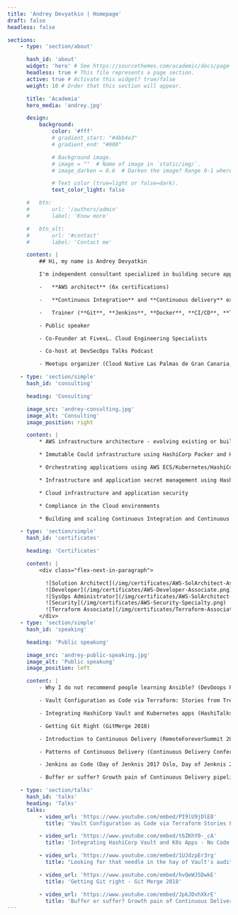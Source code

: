 ```yaml
---
title: 'Andrey Devyatkin | Homepage'
draft: false
headless: false

sections:
    - type: 'section/about'

      hash_id: 'about'
      widget: 'hero' # See https://sourcethemes.com/academic/docs/page-builder/
      headless: true # This file represents a page section.
      active: true # Activate this widget? true/false
      weight: 10 # Order that this section will appear.

      title: 'Academia'
      hero_media: 'andrey.jpg'

      design:
          background:
              color: '#fff'
              # gradient_start: "#4bb4e3"
              # gradient_end: "#000"

              # Background image.
              # image = ""  # Name of image in `static/img/`.
              # image_darken = 0.6  # Darken the image? Range 0-1 where 0 is transparent and 1 is opaque.

              # Text color (true=light or false=dark).
              text_color_light: false

      #   btn:
      #       url: '/authors/admin'
      #       label: 'Know more'

      #   btn_alt:
      #       url: '#contact'
      #       label: 'Contact me'

      content: |
          ## Hi, my name is Andrey Devyatkin

          I'm independent consultant specialized in building secure application delivery platforms on AWS using HashiStack and Kubernetes.

          -   **AWS architect** (6x certifications)

          -   **Continuous Integration** and **Continuous delivery** expert

          -   Trainer (**Git**, **Jenkins**, **Docker**, **CI/CD**, **Terraform**, **Vault**)

          - Public speaker

          - Co-Founder at FivexL. Cloud Engineering Specialists

          - Co-host at DevSecOps Talks Podcast

          - Meetups organizer (Cloud Native Las Palmas de Gran Canaria, HashiCorp User Group Las Palmas de Gran Canaria).

    - type: 'section/simple'
      hash_id: 'consulting'

      heading: 'Consulting'

      image_src: 'andrey-consulting.jpg'
      image_alt: 'Consulting'
      image_position: right

      content: |
          * AWS infrastructure architecture - evolving existing or building from the ground up

          * Immutable Could infrastructure using HashiCorp Packer and HashiCorp Terraform

          * Orchestrating applications using AWS ECS/Kubernetes/HashiCorp Nomad

          * Infrastructure and application secret management using HashiCorp Vault

          * Cloud infrastructure and application security

          * Compliance in the Cloud environments

          * Building and scaling Continuous Integration and Continuous Delivery pipelines using Jenkins

    - type: 'section/simple'
      hash_id: 'certificates'

      heading: 'Certificates'

      content: |
          <div class="flex-next-in-paragraph">

            ![Solution Architect](/img/certificates/AWS-SolArchitect-Associate.png)
            ![Developer](/img/certificates/AWS-Developer-Associate.png)
            ![SysOps Administrator](/img/certificates/AWS-SolArchitect-Associate.png)
            ![Security](/img/certificates/AWS-Security-Specialty.png)
            ![Terraform Associate](/img/certificates/Terraform-Associate-Badge.png)
          </div>
    - type: 'section/simple'
      hash_id: 'speaking'

      heading: 'Public speakung'

      image_src: 'andrey-public-speaking.jpg'
      image_alt: 'Public speakung'
      image_position: left

      content: |
          - Why I do not recommend people learning Ansible? (DevOoops Piter 2020)

          - Vault Configuration as Code via Terraform: Stories from Trenches (DevOpsPro Moscow 2019, HashiTalks 2020, DevOpsDays Madrid 2020, DevOpsPro EU 2020, HashiConf Digital EU 2020)

          - Integrating HashiCorp Vault and Kubernetes apps (HashiTalks 2019)

          - Getting Git Right (GitMerge 2018)

          - Introduction to Continuous Delivery (RemoteForeverSummit 2017)

          - Patterns of Continuous Delivery (Continuous Delivery Conference Stockholm 2017)

          - Jenkins as Code (Day of Jenknis 2017 Oslo, Day of Jenknis 2017 Gothenburg)

          - Buffer or suffer? Growth pain of Continuous Delivery pipelines and what to do about it (Continuous Delivery Conference Stockholm 2016)

    - type: 'section/talks'
      hash_id: 'talks'
      heading: 'Talks'
      talks:
          - video_url: 'https://www.youtube.com/embed/PI9lU9jDlE8'
            title: 'Vault Configuration as Code via Terraform Stories From the Trenches'

          - video_url: 'https://www.youtube.com/embed/t6ZKhY0-_cA'
            title: 'Integrating HashiCorp Vault and K8s Apps - No Code Changes Needed'

          - video_url: 'https://www.youtube.com/embed/1UJdzpEr3rg'
            title: "Looking for that needle in the hay of Vault's audit log"

          - video_url: 'https://www.youtube.com/embed/hvQeWJSDwkE'
            title: 'Getting Git right - Git Merge 2018'

          - video_url: 'https://www.youtube.com/embed/JpkJDvhXkrE'
            title: 'Buffer or suffer? Growth pain of Continuous Delivery pipelines and what to do about it'
---
```

